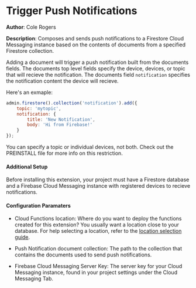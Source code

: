 # Trigger Push Notifications

**Author**: Cole Rogers

**Description**: Composes and sends push notifications to a Firestore Cloud Messaging instance based on the contents of documents from a specified Firestore collection.

Adding a document will trigger a push notification built from the documents fields. The documents top level fields specify the device, devices, or topic that will recieve the notification. The documents field `notification` specifies the notification content the device will recieve.

Here's an exmaple:
```js
admin.firestore().collection('notification').add({
    topic: 'mytopic',
    notification: {
        title: 'New Notification',
        body: 'Hi from Firebase!'
    }
});
```

You can specify a topic or individual devices, not both. Check out the PREINSTALL file for more info on this restriction.

#### Additional Setup

Before installing this extension, your project must have a Firestore database and a Firebase Cloud Messaging instance with registered devices to recieve notifications.

#### Configuration Paramaters

* Cloud Functions location: Where do you want to deploy the functions created for this extension? You usually want a location close to your database. For help selecting a location, refer to the [location selection guide](https://firebase.google.com/docs/functions/locations).

* Push Notification document collection: The path to the collection that contains the documents used to send push notifications.

* Firebase Cloud Messaging Server Key: The server key for your Cloud Messaging instance, found in your project settings under the Cloud Messaging Tab.
